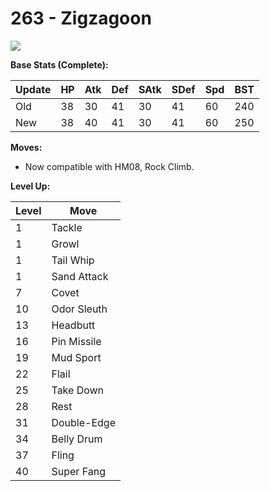 # 263 - Zigzagoon
![][263]

**Base Stats (Complete):**

Update | HP | Atk | Def | SAtk | SDef | Spd | BST
---    | ---| --- | --- | ---  | ---  | --- | ---
Old    | 38 |  30 |  41 |  30  |  41  |  60  |  240
New    | 38 |  40 |  41 |  30  |  41  |  60  |  250

**Moves:**

 - Now compatible with HM08, Rock Climb.

**Level Up:**

Level | Move
---   | ---
  1   | Tackle
  1   | Growl
  1   | Tail Whip
  1   | Sand Attack
  7   | Covet
 10   | Odor Sleuth
 13   | Headbutt
 16   | Pin Missile
 19   | Mud Sport
 22   | Flail
 25   | Take Down
 28   | Rest
 31   | Double-Edge
 34   | Belly Drum
 37   | Fling
 40   | Super Fang



[263]: /img/pokemon/263.png
